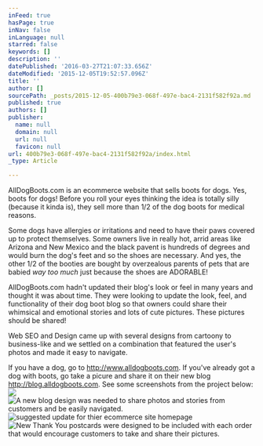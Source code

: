 ```yaml
---
inFeed: true
hasPage: true
inNav: false
inLanguage: null
starred: false
keywords: []
description: ''
datePublished: '2016-03-27T21:07:33.656Z'
dateModified: '2015-12-05T19:52:57.096Z'
title: ''
author: []
sourcePath: _posts/2015-12-05-400b79e3-068f-497e-bac4-2131f582f92a.md
published: true
authors: []
publisher:
  name: null
  domain: null
  url: null
  favicon: null
url: 400b79e3-068f-497e-bac4-2131f582f92a/index.html
_type: Article

---
```

AllDogBoots.com is an ecommerce website that sells boots for dogs. Yes, boots for dogs! Before you roll your eyes thinking the idea is totally silly (because it kinda is), they sell more than 1/2 of the dog boots for medical reasons. 

Some dogs have allergies or irritations and need to have their paws covered up to protect themselves. Some owners live in really hot, arrid areas like Arizona and New Mexico and the black pavent is hundreds of degrees and would burn the dog's feet and so the shoes are necessary. And yes, the other 1/2 of the booties are bought by overzealous parents of pets that are babied _way too much_ just because the shoes are ADORABLE!

AllDogBoots.com hadn't updated their blog's look or feel in many years and thought it was about time. They were looking to update the look, feel, and functionality of their dog boot blog so that owners could share their whimsical and emotional stories and lots of cute pictures. These pictures should be shared! 

Web SEO and Design came up with several designs from cartoony to business-like and we settled on a combination that featured the user's photos and made it easy to navigate. 

If you have a dog, go to http://www.alldogboots.com. If you've already got a dog with boots, go take a picure and share it on their new blog http://blog.alldogboots.com. See some screenshots from the project below: ![](https://the-grid-user-content.s3-us-west-2.amazonaws.com/cab6c69c-5a25-4074-a76c-c12147f9a372.png)
![A new blog design was needed to share photos and stories from customers and be easily navigated.](https://the-grid-user-content.s3-us-west-2.amazonaws.com/593d7a86-2153-443c-a3e1-13f85a046ffc.jpg)
![suggested update for thier ecommerce site homepage](https://the-grid-user-content.s3-us-west-2.amazonaws.com/cb30146f-4791-483c-8e1d-4330f49c8c31.jpg)
![New Thank You postcards were designed to be included with each order that would encourage customers to take and share their pictures.](https://the-grid-user-content.s3-us-west-2.amazonaws.com/60ce2cc2-4bef-42f7-8aa7-9aecebcd8bbf.jpg)